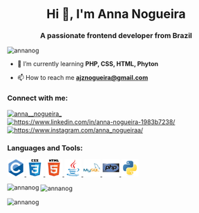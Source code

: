 <h1 align="center">Hi 👋, I'm Anna Nogueira</h1>
<h3 align="center">A passionate frontend developer from Brazil</h3>

<p align="left"> <img src="https://komarev.com/ghpvc/?username=annanog&label=Profile%20views&color=0e75b6&style=flat" alt="annanog" /> </p>

- 🌱 I’m currently learning **PHP, CSS, HTML, Phyton**

- 📫 How to reach me **ajznogueira@gmail.com**

<h3 align="left">Connect with me:</h3>
<p align="left">
<a href="https://twitter.com/anna__nogueira_" target="blank"><img align="center" src="https://raw.githubusercontent.com/rahuldkjain/github-profile-readme-generator/master/src/images/icons/Social/twitter.svg" alt="anna__nogueira_" height="30" width="40" /></a>
<a href="https://linkedin.com/in/https://www.linkedin.com/in/anna-nogueira-1983b7238/" target="blank"><img align="center" src="https://raw.githubusercontent.com/rahuldkjain/github-profile-readme-generator/master/src/images/icons/Social/linked-in-alt.svg" alt="https://www.linkedin.com/in/anna-nogueira-1983b7238/" height="30" width="40" /></a>
<a href="https://instagram.com/https://www.instagram.com/anna_nogueiraa/" target="blank"><img align="center" src="https://raw.githubusercontent.com/rahuldkjain/github-profile-readme-generator/master/src/images/icons/Social/instagram.svg" alt="https://www.instagram.com/anna_nogueiraa/" height="30" width="40" /></a>
</p>

<h3 align="left">Languages and Tools:</h3>
<p align="left"> <a href="https://www.cprogramming.com/" target="_blank" rel="noreferrer"> <img src="https://raw.githubusercontent.com/devicons/devicon/master/icons/c/c-original.svg" alt="c" width="40" height="40"/> </a> <a href="https://www.w3schools.com/css/" target="_blank" rel="noreferrer"> <img src="https://raw.githubusercontent.com/devicons/devicon/master/icons/css3/css3-original-wordmark.svg" alt="css3" width="40" height="40"/> </a> <a href="https://www.w3.org/html/" target="_blank" rel="noreferrer"> <img src="https://raw.githubusercontent.com/devicons/devicon/master/icons/html5/html5-original-wordmark.svg" alt="html5" width="40" height="40"/> </a> <a href="https://www.java.com" target="_blank" rel="noreferrer"> <img src="https://raw.githubusercontent.com/devicons/devicon/master/icons/java/java-original.svg" alt="java" width="40" height="40"/> </a> <a href="https://www.mysql.com/" target="_blank" rel="noreferrer"> <img src="https://raw.githubusercontent.com/devicons/devicon/master/icons/mysql/mysql-original-wordmark.svg" alt="mysql" width="40" height="40"/> </a> <a href="https://www.php.net" target="_blank" rel="noreferrer"> <img src="https://raw.githubusercontent.com/devicons/devicon/master/icons/php/php-original.svg" alt="php" width="40" height="40"/> </a> <a href="https://www.python.org" target="_blank" rel="noreferrer"> <img src="https://raw.githubusercontent.com/devicons/devicon/master/icons/python/python-original.svg" alt="python" width="40" height="40"/> </a> </p>

<p><img align="left" src="https://github-readme-stats.vercel.app/api/top-langs?username=annanog&show_icons=true&locale=en&layout=compact" alt="annanog" /></p>

<p>&nbsp;<img align="center" src="https://github-readme-stats.vercel.app/api?username=annanog&show_icons=true&locale=en" alt="annanog" /></p>

<p><img align="center" src="https://github-readme-streak-stats.herokuapp.com/?user=annanog&" alt="annanog" /></p>
